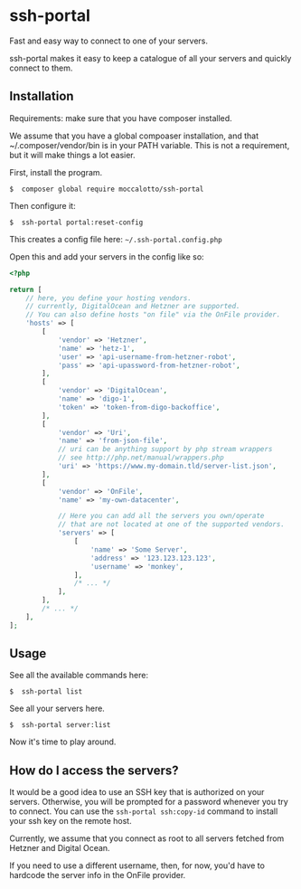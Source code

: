 # ssh-portal

Fast and easy way to connect to one of your servers.

ssh-portal makes it easy to keep a catalogue of all your servers and quickly connect to them.


## Installation

Requirements: make sure that you have composer installed.

We assume that you have a global compoaser installation,
and that ~/.composer/vendor/bin is in your PATH variable.
This is not a requirement, but it will make things a lot easier.

First, install the program.

```shell
$  composer global require moccalotto/ssh-portal
```


Then configure it:

```shell
$  ssh-portal portal:reset-config
```

This creates a config file here: `~/.ssh-portal.config.php`

Open this and add your servers in the config like so:

```php
<?php

return [
    // here, you define your hosting vendors.
    // currently, DigitalOcean and Hetzner are supported.
    // You can also define hosts "on file" via the OnFile provider.
    'hosts' => [
        [
            'vendor' => 'Hetzner',
            'name' => 'hetz-1',
            'user' => 'api-username-from-hetzner-robot',
            'pass' => 'api-upassword-from-hetzner-robot',
        ],
        [
            'vendor' => 'DigitalOcean',
            'name' => 'digo-1',
            'token' => 'token-from-digo-backoffice',
        ],
        [
            'vendor' => 'Uri',
            'name' => 'from-json-file',
            // uri can be anything support by php stream wrappers
            // see http://php.net/manual/wrappers.php
            'uri' => 'https://www.my-domain.tld/server-list.json',
        ],
        [
            'vendor' => 'OnFile',
            'name' => 'my-own-datacenter',

            // Here you can add all the servers you own/operate
            // that are not located at one of the supported vendors.
            'servers' => [
                [
                    'name' => 'Some Server',
                    'address' => '123.123.123.123',
                    'username' => 'monkey',
                ],
                /* ... */
            ],
        ],
        /* ... */
    ],
];
```

## Usage

See all the available commands here:

```shell
$  ssh-portal list
```

See all your servers here.

```shell
$  ssh-portal server:list
```

Now it's time to play around.

## How do I access the servers?

It would be a good idea to use an SSH key that is authorized on your servers.
Otherwise, you will be prompted for a password whenever you try to connect.
You can use the `ssh-portal ssh:copy-id` command to install your ssh key on
the remote host.

Currently, we assume that you connect as root to all servers fetched from Hetzner and Digital Ocean.

If you need to use a different username, then, for now, you'd have to hardcode the server info in the
OnFile provider.
